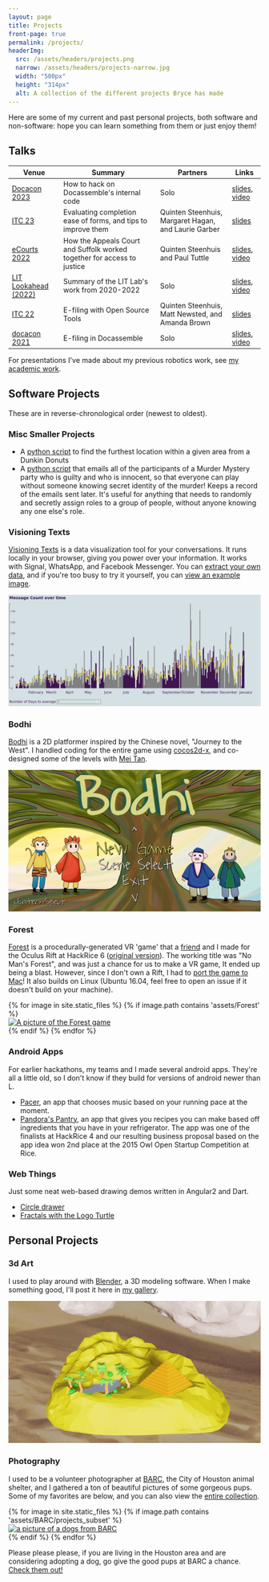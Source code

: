 ```yaml
---
layout: page
title: Projects
front-page: true
permalink: /projects/
headerImg:
  src: /assets/headers/projects.png
  narrow: /assets/headers/projects-narrow.jpg
  width: "500px"
  height: "314px"
  alt: A collection of the different projects Bryce has made
---
```


Here are some of my current and past personal projects, both software and non-software: hope you can learn something from them or just enjoy them!

## Talks

<table class="talks">
  <thead>
    <tr>
      <th>Venue</th>
      <th>Summary</th>
      <th>Partners</th>
      <th>Links</th>
    </tr>
  </thead>
  <tbody>
  <tr>
    <td><a href="https://docacon.com/">Docacon 2023</a></td>
    <td>How to <span class="hacker">hack</span> on Docassemble's internal code</td>
    <td>Solo</td>
    <td><a href="/docacon23-slides">slides</a>, <a href="https://www.youtube.com/watch?v=TcLFA9a1bHs&t=1390s">video</a>
    </td>
  </tr>
  <tr>
    <td><a href="https://www.lsc.gov/events/events/lscs-innovations-technology-conference">ITC 23</a></td>
    <td>Evaluating completion ease of forms, and tips to improve them</td>
    <td>Quinten Steenhuis, Margaret Hagan, and Laurie Garber</td>
    <td><a href="https://docs.google.com/presentation/d/1dMKzyFIWJ_ILFJxhatGFx9lwtWE4OFSeSpb1ZItDbrQ/edit?usp=sharing">slides</a>
    </td>
  </tr>
  <tr>
    <td><a href="https://e-courts.org/conference-info/">eCourts 2022</a></td>
    <td>
    How the Appeals Court and Suffolk worked together for access to justice
    </td>
    <td>Quinten Steenhuis and Paul Tuttle</td>
    <td><a href="https://docs.google.com/presentation/d/1tJ74Ip_fSNEIYu6Xu18j4ljYP4S1XBj83TloQ0cMd64/edit?usp=sharing">slides</a>, <a href="https://vimeo.com/780581207/3fda6a41a3?embedded=true&source=vimeo_logo&owner=11964368">video</a></td>
  </tr>
  <tr>
    <td><a href="https://suffolklitlab.org/events/lookahead/">LIT Lookahead (2022)</a></td>
    <td>Summary of the LIT Lab's work from 2020-2022</td>
    <td>Solo</td>
    <td><a href="/litlookahead-slides">slides</a>, <a href="https://youtu.be/jog3gxZc090?t=2322">video</a></td>
  </tr>
  <tr>
    <td><a href="https://www.lsc.gov/events/events/lscs-innovations-technology-conference">ITC 22</a></td>
    <td>
    E-filing with Open Source Tools
    </td>
    <td>Quinten Steenhuis, Matt Newsted, and Amanda Brown</td>
    <td><a href="https://docs.google.com/presentation/d/1RrYLfxn9rCMbTI5KIfOysaVtidAaSrMt2-aQ_stJzA8/edit?usp=sharing">slides</a></td>
  </tr>
  <tr>
    <td><a href="https://docacon.com/2021/index.html">docacon 2021</a></td>
    <td>
    E-filing in Docassemble
    </td>
    <td>Solo</td>
    <td><a href="/docacon-slides">slides</a>, <a href="https://youtu.be/YB-e-MGtLgI?t=2165">video</a></td>
  </tr>
</tbody>
</table>

For presentations I've made about my previous robotics work, see [my academic work](/academic).


## Software Projects

These are in reverse-chronological order (newest to oldest).

### Misc Smaller Projects

<!-- ([Tweet-thread](https://twitter.com/wowitisbryce/status/1432094270224220172)) -->
* A [python script](https://gist.github.com/BryceStevenWilley/15782cdb064991d383df076cf947dd92) to find the furthest location within a given area from a Dunkin Donuts
* A [python script](https://gist.github.com/BryceStevenWilley/45570af2138b744e8e28ec0fd7421345) that emails all of the participants of a Murder Mystery party who is guilty and who is innocent, so that
  everyone can play without someone knowing secret identity of the murder! Keeps a record of the emails sent later. It's useful for anything that needs to randomly and secretly assign roles to a group
  of people, without anyone knowing any one else's role.

### Visioning Texts

[Visioning Texts][visioning_texts_page] is a data visualization tool for your conversations. It runs locally in your browser, giving you power over your information. It works with Signal, WhatsApp, and Facebook Messenger. You can [extract your own data](/visioning_texts/setup_instructions.html), and if you're too busy to try it yourself, you can [view an example image](/assets/visioning_texts_full.png).

![Visioning Texts Screenshot](/assets/visioning_texts.png)

### Bodhi

[Bodhi][bodhi-repo] is a 2D platformer inspired by the Chinese novel, "Journey to the West". I handled
coding for the entire game using [cocos2d-x](https://github.com/cocos2d/cocos2d-x), and
co-designed some of the levels with [Mei Tan](https://www.linkedin.com/in/meiflwr).

![Bodhi's Main Menu](/assets/bodhi_menu.png)

[//]: # (TODO: add gifs of gameplay.)

### Forest

[Forest][forest-repo] is a procedurally-generated VR 'game' that a [friend](https://github.com/pjh4) and
I made for the Oculus Rift at HackRice 6 ([original version](https://github.com/BryceStevenWilley/oculus-hackrice16)).  The working title was "No Man's Forest",
and was just a chance for us to make a VR game, It ended up being a blast.
However, since I don't own a Rift, I had to [port the game to Mac][forest-repo]! It also builds on Linux (Ubuntu 16.04, feel free to open an issue if it doesn't build on your machine).

<div class="gallery-wrap">
  {% for image in site.static_files %}
    {% if image.path contains 'assets/Forest' %}
        <div class="pictureBox">
            <div class="innerBox">
              <a href="{{ site.baseurl }}{{ image.path }}">
                <img src="{{ site.baseurl }}{{ image.path }}" alt="A picture of the Forest game">
              </a>
            </div>
        </div>
     {% endif %}
  {% endfor %}
</div>

[//]: # (TODO: add gif of admittedly boring gameplay)

### Android Apps

For earlier hackathons, my teams and I made several android apps. They're all a little old,
so I don't know if they build for versions of android newer than L.

* [Pacer][pacer-repo], an app that chooses music based on your running pace at the moment.
* [Pandora's Pantry][pandora-repo], an app that gives you recipes you can make based off
  ingredients that you have in your refrigerator. The app was one of the finalists at HackRice 4
  and our resulting business proposal based on the app idea won 2nd place at the 2015
  Owl Open Startup Competition at Rice.

### Web Things

Just some neat web-based drawing demos written in Angular2 and Dart.

* [Circle drawer](/dart-projects/#/circles)
* [Fractals with the Logo Turtle](/dart-projects/#/logo)

[bodhi-repo]: https://github.com/BryceStevenWilley/JTTW
[visioning_texts_page]: https://BryceWilley.xyz/visioning_texts
[forest-repo]: https://github.com/BryceStevenWilley/forest_game
[pacer-repo]: https://github.com/jemitk/Pacer
[pandora-repo]: https://github.com/BryceStevenWilley/PandorasPantry

## Personal Projects

### 3d Art

I used to play around with [Blender](https://www.blender.org/), a 3D modeling software. When I make something good, I'll post it here in [my gallery](/image-gallery).

![A low-poly scene of a desert](/assets/blender/desert_low_poly.jpg)

### Photography

I used to be a volunteer photographer at [BARC](https://www.houstontx.gov/barc/), the City of Houston animal shelter, and I gathered a ton of beautiful pictures of some gorgeous pups.
Some of my favorites are below, and you can also view the [entire collection](/image-gallery#dog-pictures).

<div class="gallery-wrap">
  {% for image in site.static_files %}
    {% if image.path contains 'assets/BARC/projects_subset' %}
      <div class="pictureBox">
        <div class="innerBox">
          <a href="{{ site.baseurl }}{{ image.path }}">
            <img src="{{ site.baseurl }}{{ image.path }}" alt="a picture of a dogs from BARC">
          </a>
        </div>
      </div>
    {% endif %}
  {% endfor %}
</div>

Please please please, if you are living in the Houston area and are considering adopting a dog, go give the
good pups at BARC a chance. [Check them out!](http://barcly.houstonbarcfoundation.org/#!/home)

[//]: # (TODO: Add Theatre to personal projects: Put key points from Theatre resume here: Sound Design, Projection, etc)
